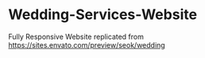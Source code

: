 # Wedding-Services-Website
Fully Responsive Website replicated from https://sites.envato.com/preview/seok/wedding

